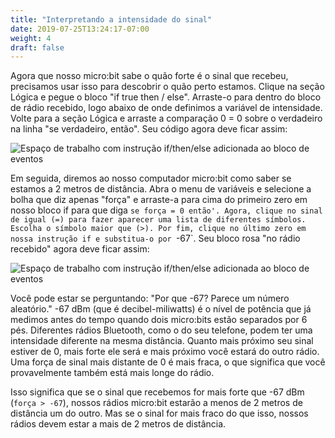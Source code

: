 ```yaml
---
title: "Interpretando a intensidade do sinal"
date: 2019-07-25T13:24:17-07:00
weight: 4
draft: false
---
```


Agora que nosso micro:bit sabe o quão forte é o sinal que recebeu, precisamos usar isso para descobrir o quão perto estamos. Clique na seção Lógica e pegue o bloco "if true then / else". Arraste-o para dentro do bloco de rádio recebido, logo abaixo de onde definimos a variável de intensidade. Volte para a seção Lógica e arraste a comparação 0 = 0 sobre o verdadeiro na linha "se verdadeiro, então". Seu código agora deve ficar assim:

![Espaço de trabalho com instrução if/then/else adicionada ao bloco de eventos](../img/addedLogic.png)

Em seguida, diremos ao nosso computador micro:bit como saber se estamos a 2 metros de distância. Abra o menu de variáveis e selecione a bolha que diz apenas "força" e arraste-a para cima do primeiro zero em nosso bloco if para que diga `se força = 0 então'. Agora, clique no sinal de igual (=) para fazer aparecer uma lista de diferentes símbolos. Escolha o símbolo maior que (>). Por fim, clique no último zero em nossa instrução if e substitua-o por `-67`. Seu bloco rosa "no rádio recebido" agora deve ficar assim:

![Espaço de trabalho com instrução if/then/else adicionada ao bloco de eventos](../img/completedCondition.png)

Você pode estar se perguntando: "Por que -67? Parece um número aleatório." -67 dBm (que é decibel-miliwatts) é o nível de potência que já medimos antes do tempo quando dois micro:bits estão separados por 6 pés. Diferentes rádios Bluetooth, como o do seu telefone, podem ter uma intensidade diferente na mesma distância. Quanto mais próximo seu sinal estiver de 0, mais forte ele será e mais próximo você estará do outro rádio. Uma força de sinal mais distante de 0 é mais fraca, o que significa que você provavelmente também está mais longe do rádio.

Isso significa que se o sinal que recebemos for mais forte que -67 dBm (`força > -67`), nossos rádios micro:bit estarão a menos de 2 metros de distância um do outro. Mas se o sinal for mais fraco do que isso, nossos rádios devem estar a mais de 2 metros de distância.